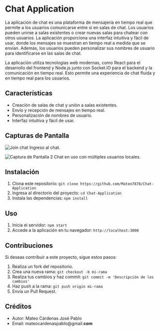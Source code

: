 # Chat Application

La aplicación de chat es una plataforma de mensajería en tiempo real que permite a los usuarios comunicarse entre sí en salas de chat. Los usuarios pueden unirse a salas existentes o crear nuevas salas para chatear con otros usuarios. La aplicación proporciona una interfaz intuitiva y fácil de usar, donde los mensajes se muestran en tiempo real a medida que se envían. Además, los usuarios pueden personalizar sus nombres de usuario para identificarse en las salas de chat.

La aplicación utiliza tecnologías web modernas, como React para el desarrollo del frontend y Node.js junto con Socket.IO para el backend y la comunicación en tiempo real. Esto permite una experiencia de chat fluida y en tiempo real para los usuarios.

## Características

   - Creación de salas de chat y unión a salas existentes.
   - Envío y recepción de mensajes en tiempo real.
   - Personalización de nombres de usuario.
   - Interfaz intuitiva y fácil de usar.

## Capturas de Pantalla

![Join chat]('./../src/img/Join.jpeg')
Ingreso al chat.

![Captura de Pantalla 2]('./../src/img/Chat.jpeg')
Chat en uso con múltiples usuarios locales.

## Instalación

1. Clona este repositorio: `git clone https://github.com/Mateo7878/Chat-Application`
2. Ingresa al directorio del proyecto: `cd Chat-Application`
3. Instala las dependencias: `npm install`

## Uso

1. Inicia el servidor: `npm start`
2. Accede a la aplicación en tu navegador: `http://localhost:3000`

## Contribuciones

Si deseas contribuir a este proyecto, sigue estos pasos:

1. Realiza un fork del repositorio.
2. Crea una nueva rama: `git checkout -b mi-rama`
3. Realiza tus cambios y haz commit: `git commit -m 'Descripción de los cambios'`
4. Haz push a la rama: `git push origin mi-rama`
5. Envía un Pull Request.

## Créditos

- Autor: Mateo Cárdenas José Pablo
- Email: mateocardenaspablo@gmail.**com**